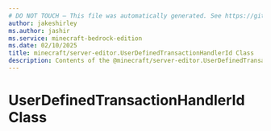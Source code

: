 ```yaml
---
# DO NOT TOUCH — This file was automatically generated. See https://github.com/mojang/minecraftapidocsgenerator to modify descriptions, examples, etc.
author: jakeshirley
ms.author: jashir
ms.service: minecraft-bedrock-edition
ms.date: 02/10/2025
title: minecraft/server-editor.UserDefinedTransactionHandlerId Class
description: Contents of the @minecraft/server-editor.UserDefinedTransactionHandlerId class.
---
```

# UserDefinedTransactionHandlerId Class
